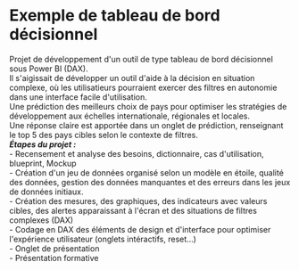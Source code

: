 # Exemple de tableau de bord décisionnel
Projet de développement d'un outil de type tableau de bord décisionnel sous Power BI (DAX).   
Il s'aigissait de développer un outil d'aide à la décision en situation complexe, où les utilisatieurs pourraient exercer des filtres en autonomie dans une interface facile d'utilisation.  
Une prédiction des meilleurs choix de pays pour optimiser les stratégies de développement aux échelles internationale, régionales et locales.  
Une réponse claire est apportée dans un onglet de prédiction, renseignant le top 5 des pays cibles selon le contexte de filtres.   
***Étapes du projet :***   
    - Recensement et analyse des besoins, dictionnaire, cas d'utilisation, blueprint, Mockup   
    - Création d'un jeu de données organisé selon un modèle en étoile, qualité des données, gestion des données manquantes et des erreurs dans les jeux de données initiaux.  
    - Création des mesures, des graphiques, des indicateurs avec valeurs cibles, des alertes apparaissant à l'écran et des situations de filtres complexes (DAX)  
    - Codage en DAX des éléments de design et d'interface pour optimiser l'expérience utilisateur (onglets intéractifs, reset...)  
    - Onglet de présentation  
    - Présentation formative  
